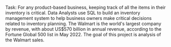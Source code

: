Task:
For any product-based business, keeping track of all the items in their inventory is critical. Data Analysts use SQL to build an inventory management system to help business owners make critical decisions related to inventory planning. The Walmart is the world's largest company by revenue, with about US$570 billion in annual revenue, according to the Fortune Global 500 list in May 2022. The goal of this project is analysis of the Walmart sales.